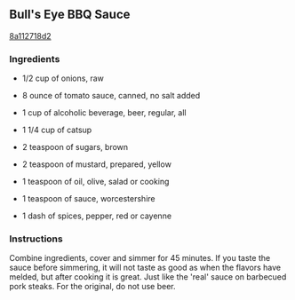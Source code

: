 ## Bull's Eye BBQ Sauce

[8a112718d2](https://recipeland.com/recipe/v/bulls-eye-bbq-sauce-50996)

### Ingredients

 - 1/2 cup of onions, raw

 - 8 ounce of tomato sauce, canned, no salt added

 - 1 cup of alcoholic beverage, beer, regular, all

 - 1 1/4 cup of catsup

 - 2 teaspoon of sugars, brown

 - 2 teaspoon of mustard, prepared, yellow

 - 1 teaspoon of oil, olive, salad or cooking

 - 1 teaspoon of sauce, worcestershire

 - 1 dash of spices, pepper, red or cayenne

### Instructions

Combine ingredients, cover and simmer for 45 minutes. If you taste the sauce before simmering, it will not taste as good as when the flavors have melded, but after cooking it is great. Just like the 'real' sauce on barbecued pork steaks. For the original, do not use beer.